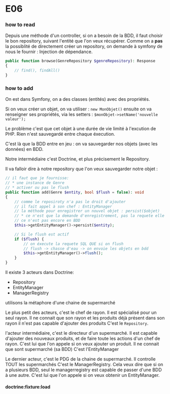# E06


### how to read

Depuis une méthode d'un controller, si on a besoin de la BDD, il faut choisir le bon repository, suivant l'entité que l'on veux récupérer.
Comme on a **pas** la possiblité de directement créer un repository, on demande à symfony de nous le fournir : Injection de dépendance.

```php
public function browse(GenreRepository $genreRepository): Response
{
    // find(), findAll()
}
```

### how to add

On est dans Symfony, on a des classes (entités) avec des propriétés.

Si on veux créer un objet, on va utiliser : `new MonObjet()`
ensuite on va renseigner ses propriétés, via les setters : `$monObjet->setName('nouvelle valeur');`

Le problème c'est que cet objet à une durée de vie limité à l'excution de PHP.
Rien n'est sauvegardé entre chaque éxecution.

C'est là que la BDD entre en jeu : on va sauvegarder nos objets (avec les données) en BDD.

Notre intermédiaire c'est Doctrine, et plus précisement le Repository.

Il va falloir dire à notre repository que l'on veux sauvegarder notre objet :

```php
// il faut que je fournisse:
// * une instance de Genre
// * activer ou pas le flush
public function add(Genre $entity, bool $flush = false): void
{
    // comme le reposiroty n'a pas le droit d'ajouter
    // il fait appel à son chef : EntityManager
    // la méthode pour enregistrer un nouvel objet : persist($objet)
    // * ce n'est que la demande d'enregistrement, pas la requete elle même
    // ce n'est pas encore en BDD
    $this->getEntityManager()->persist($entity);

    // Si le flush est actif
    if ($flush) {
        // on éxecute la requete SQL QUE si on flush
        // flush -> chasse d'eau -> on envoie les objets en bdd
        $this->getEntityManager()->flush();
    }
}
```

Il existe 3 acteurs dans Doctrine:

* Repository
* EntityManager
* ManagerRegistry

utilisons la métaphore d'une chaine de supermarché

Le plus petit des acteurs, c'est le chef de rayon.
Il est spécialisé pour un seul rayon.
Il ne connait que son rayon et les produits déjà présent dans son rayon
il n'est pas capable d'ajouter des produits
C'est le `Repository`.

l'acteur intermédiaire, c'est le directeur d'un supermarché.
Il est capable d'ajouter des nouveaux produits, et de faire toute les actions d'un chef de rayon.
C'est lui que l'on appele si on veux ajouter un produit.
Il ne connait que sont supermarché (sa BDD)
C'est l'EntityManager

Le dernier acteur, c'est le PDG de la chaine de supermarché.
Il controlle TOUT les supermarchés
C'est le ManagerRegistry.
Cela veux dire que si on a plusieurs BDD, seul le managerregistry est capable de passer d'une BDD à une autre.
C'est lui que l'on appele si on veux obtenir un EntityManager.

#### doctrine:fixture:load
